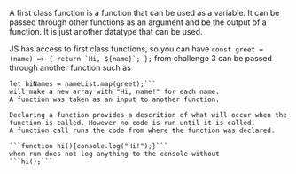 A first class function is a function that can be used as a variable.
It can be passed through other functions as an argument and be the output of a function.
It is just another datatype that can be used.

JS has access to first class functions, so you can have
```const greet = (name) => { return `Hi, ${name}`; };```
from challenge 3 can be passed through another function such as
```let nameList = ["Jim","Kate","Max"];
let hiNames = nameList.map(greet);```
will make a new array with "Hi, name!" for each name.
A function was taken as an input to another function.

Declaring a function provides a descrition of what will occur when the function is called. However no code is run until it is called.
A function call runs the code from where the function was declared.

```function hi(){console.log("Hi!");}```
when run does not log anything to the console without
```hi();```